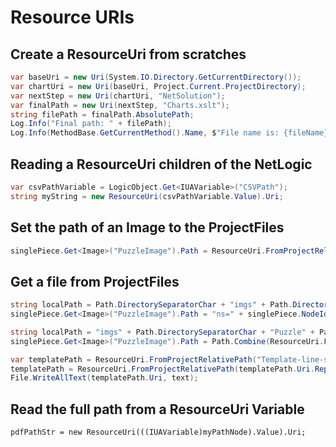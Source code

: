 # Resource URIs

## Create a ResourceUri from scratches

```csharp
var baseUri = new Uri(System.IO.Directory.GetCurrentDirectory());
var chartUri = new Uri(baseUri, Project.Current.ProjectDirectory);
var nextStep = new Uri(chartUri, "NetSolution");
var finalPath = new Uri(nextStep, "Charts.xslt");
string filePath = finalPath.AbsolutePath;
Log.Info("Final path: " + filePath);
Log.Info(MethodBase.GetCurrentMethod().Name, $"File name is: {fileName}");
```

## Reading a ResourceUri children of the NetLogic

```csharp
var csvPathVariable = LogicObject.Get<IUAVariable>("CSVPath");
string myString = new ResourceUri(csvPathVariable.Value).Uri;
```

## Set the path of an Image to the ProjectFiles

```csharp
singlePiece.Get<Image>("PuzzleImage").Path = ResourceUri.FromProjectRelativePath("").Uri + Path.DirectorySeparatorChar + "imgs" + Path.DirectorySeparatorChar + "Puzzle" + Path.DirectorySeparatorChar + "Piece" + (i + 1).ToString() + ".png";
```

## Get a file from ProjectFiles

```csharp
string localPath = Path.DirectorySeparatorChar + "imgs" + Path.DirectorySeparatorChar + "Puzzle" + Path.DirectorySeparatorChar + "Piece" + (i + 1).ToString() + ".png";
singlePiece.Get<Image>("PuzzleImage").Path = "ns=" + singlePiece.NodeId.NamespaceIndex.ToString() + ";%PROJECTDIR%" + localPath;
```

```csharp
string localPath = "imgs" + Path.DirectorySeparatorChar + "Puzzle" + Path.DirectorySeparatorChar + "Piece" + (i + 1).ToString() + ".png";
singlePiece.Get<Image>("PuzzleImage").Path = Path.Combine(ResourceUri.FromProjectRelativePath(""), localPath);
```

```csharp
var templatePath = ResourceUri.FromProjectRelativePath("Template-line-smooth.html");
templatePath = ResourceUri.FromProjectRelativePath(templatePath.Uri.Replace("Template-", ""));
File.WriteAllText(templatePath.Uri, text);
```

## Read the full path from a ResourceUri Variable

```
pdfPathStr = new ResourceUri(((IUAVariable)myPathNode).Value).Uri;
```
